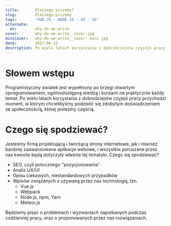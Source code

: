 ```yaml
---
title:       Dlaczego piszemy?
slug:        dlaczego-piszemy
tags:        'VUE.JS · NODE.JS · UI · UX'
alternate:
  en:        why-do-we-write
cover:       why-do-we-write__cover.jpg
miniCover:   why-do-we-write__cover--mini.jpg
date:        2017-06-15
description: Po wielu latach korzystania z dobrodziejstw czyjejś pracy przychodzi moment, w którym chcielibyśmy podzielić się zdobytym doświadczeniem ze społecznością, której jesteśmy częścią.
---
```


# Słowem wstępu

Programistyczny światek jest wypełniony po brzegi otwartym oprogramowaniem, ogólnodostępną wiedzą i kursami na praktycznie każdy temat. Po wielu latach korzystania z dobrodziejstw czyjejś pracy przychodzi moment, w którym chcielibyśmy podzielić się zdobytym doświadczeniem ze społecznością, której jesteśmy częścią.

# Czego się spodziewać?

Jesteśmy firmą projektującą i tworzącą strony internetowe, jak i również bardziej zaawansowane aplikacje webowe, i wszystkie poruszane przez nas kwestie będą dotyczyły właśnie tej tematyki. Czego się spodziewać?
  - SEO, czyli potocznego "pozycjonowania"
  - Analiz UX/UI
  - Opisu ciekawych, niestandardowych przypadków
  - Wpisów związanych z używaną przez nas technologią, tzn.
    - Vue.js
    - Webpack
    - Node.js, npm, Yarn
    - Meteor.js

Będziemy pisać o problemach i wyzwaniach napotkanych podczas codziennej pracy, oraz o proponowanych przez nas rozwiązaniach.
